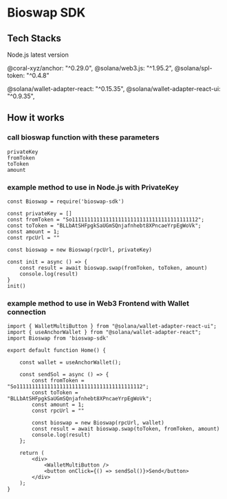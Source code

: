 # Bioswap SDK

## Tech Stacks

Node.js latest version

@coral-xyz/anchor: "^0.29.0",
@solana/web3.js: "^1.95.2",
@solana/spl-token: "^0.4.8"

@solana/wallet-adapter-react: "^0.15.35",
@solana/wallet-adapter-react-ui: "^0.9.35",

## How it works

### call bioswap function with these parameters
    privateKey
    fromToken
    toToken
    amount

### example method to use in Node.js with PrivateKey
    const Bioswap = require('bioswap-sdk')

    const privateKey = []
    const fromToken = "So11111111111111111111111111111111111111112";
    const toToken = "BLLbAtSHFpgkSaUGmSQnjafnhebt8XPncaeYrpEgWoVk";
    const amount = 1;
    const rpcUrl = ""

    const bioswap = new Bioswap(rpcUrl, privateKey)

    const init = async () => {
        const result = await bioswap.swap(fromToken, toToken, amount)
        console.log(result)
    }
    init()

### example method to use in Web3 Frontend with Wallet connection

    import { WalletMultiButton } from "@solana/wallet-adapter-react-ui";
    import { useAnchorWallet } from "@solana/wallet-adapter-react";
    import Bioswap from 'bioswap-sdk'

    export default function Home() {

        const wallet = useAnchorWallet();

        const sendSol = async () => {
            const fromToken = "So11111111111111111111111111111111111111112";
            const toToken = "BLLbAtSHFpgkSaUGmSQnjafnhebt8XPncaeYrpEgWoVk";
            const amount = 1;
            const rpcUrl = ""

            const bioswap = new Bioswap(rpcUrl, wallet)
            const result = await bioswap.swap(toToken, fromToken, amount)
            console.log(result)
        };

        return (
            <div>
                <WalletMultiButton />
                <button onClick={() => sendSol()}>Send</button>
            </div>
        );
    }
